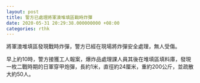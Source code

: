 ```yaml
---
layout: post
title: 警方已處理將軍澳堆填區戰時炸彈
date: 2020-05-31 20:29:38.000000000 +08:00
categories: rthk
---
```


將軍澳堆填區發現戰時炸彈，警方已經在現場將炸彈安全處理，無人受傷。

早上約10時，警方接獲工人報案，爆炸品處理課人員其後在堆填區填料庫，發現一枚二戰時期的日軍穿甲炮彈，長約1米，直徑約24厘米，重約200公斤，並疏散大約50人。
